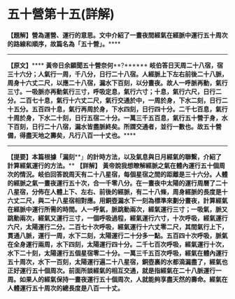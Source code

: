 # 五十營第十五(詳解)




**【題解】營為運營、運行的意思。文中介紹了一晝夜間經氣在經脈中運行五十周次的路線和順序，故篇名為「五十營」。******
****
**【原文】******
**黃帝日余願聞五十營奈何****?******
**岐伯答日天周二十八宿，宿三十六分；人氣行一周，千八分，日行二十八宿。人經脈上下左右前後二十八脈，周身十六丈二尺，以應二十八宿，漏水下百刻，以分晝夜。故人一呼脈再動，氣行三寸。一吸脈亦再動氣行三寸，呼吸定息，氣行六寸；十息，氣行六尺，日行二分。二百七十息，氣行十六丈二尺，氣行交通於中，一周於身，下水二刻，日行二十五分。五百四十息，氣行再周於身，下水四刻，日行四十分。二千七百息，氣行十周於身，下水二十刻，日行五宿二十分。一萬三千五百息，氣行五十營于身，水下百刻，日行二十八宿，漏水皆盡脈終矣。所謂交通者，並行一數也。故五十營備，得盡天地之壽矣，凡行八百一十丈也。******
****
**【提要】本篇根據「漏刻****」****的計時方法，以及氣息與日月經氣的聯繫，介紹了計算經氣運行的方法。******
******【詳解】******
**黃帝說我想瞭解經脈之氣在體內運行五十個周次的情況。岐伯回答說周天有二十八星宿，每個星宿之間的距離是三十六分。人體的經脈之氣一晝夜運行五十次，合一千零八分。在一晝夜中太陽的運行周曆了二十八星宿，分佈在人體上下、左右、前後的經脈，有二十八條，周身經脈的長度是十六丈二尺，與二十八星宿相對應。用銅壺漏水下一刻為標準來劃分晝夜，計算經氣在經脈中運行所需的時間。人一呼氣，脈跳動兩次，經氣運行三寸；一吸氣，脈又跳動兩次，經氣又運行三寸，一個呼吸過程，經氣運行六寸，十次呼吸，經氣運行六尺，太陽運行二分。二百七十次呼吸，經氣運行十六丈零二尺，其間氣行上下，貫通八脈，運行一周，水下二刻，太陽運行二十分多一點。五百四十次呼吸，脈氣在全身運行兩周，水下四刻，太陽運行四十分。二千七百次呼吸，經氣運行十次，水下二十刻，太陽運行五個星宿零二十分。一萬三千五百次呼吸，經氣在體內運行五十周次，水下一百刻，太陽運行遍二十八星宿，銅壺裏的水都滴漏盡了，經氣也正好運行五十個周次。前面所談經氣的相互交通，就是指經氣在二十八脈運行一周。如果人的經氣保持一晝夜運行五十個周次，人就能夠享盡天然的壽命。****經氣在人體運行五十周次的總長度是八百一十丈。******


